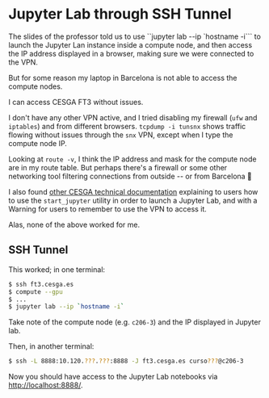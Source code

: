 # Jupyter Lab through SSH Tunnel

The slides of the professor told us to use ``jupyter lab --ip `hostname -i``` to launch the
Jupyter Lan instance inside a compute node, and then access the IP address displayed
in a browser, making sure we were connected to the VPN.

But for some reason my laptop in Barcelona is not able to access the compute nodes.

I can access CESGA FT3 without issues.

I don't have any other VPN active, and I tried disabling my firewall (`ufw` and `iptables`)
and from different browsers. `tcpdump -i tunsnx` shows traffic flowing without issues
through the `snx` VPN, except when I type the compute node IP.

Looking at `route -v`, I think the IP address and mask for the compute node are in
my route table. But perhaps there's a firewall or some other networking tool filtering
connections from outside -- or from Barcelona 🙂

I also found [other CESGA technical documentation](https://cesga-docs.gitlab.io/bigdata-user-guide/jupyter.html)
explaining to users how to use the `start_jupyter` utility in order to launch
a Jupyter Lab, and with a Warning for users to remember to use the VPN to access it.

Alas, none of the above worked for me.

## SSH Tunnel

This worked; in one terminal:

```bash
$ ssh ft3.cesga.es
$ compute --gpu
$ ...
$ jupyter lab --ip `hostname -i`
```

Take note of the compute node (e.g. `c206-3`) and the IP displayed in Jupyter lab.

Then, in another terminal:

```bash
$ ssh -L 8888:10.120.???.???:8888 -J ft3.cesga.es curso???@c206-3
```

Now you should have access to the Jupyter Lab notebooks via <http://localhost:8888/>.
